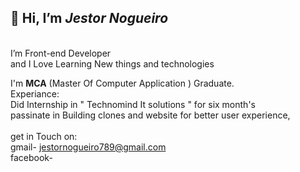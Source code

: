 <h2>👋 Hi, I’m <i><b>Jestor Nogueiro</b></i></h2></br>
I’m Front-end Developer</br> and I Love Learning New things and technologies</br>

I'm <b>MCA</b> (Master Of Computer Application ) Graduate.
</br>
Experiance:</br>
Did Internship in " Technomind It solutions "  for six month's </br>
passinate in Building clones and website for better user experience,  
</br>
get in Touch on:</br>
gmail-  jestornogueiro789@gmail.com
</br>
facebook- 


